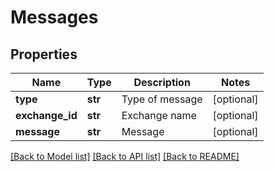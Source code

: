 # Messages

## Properties
Name | Type | Description | Notes
------------ | ------------- | ------------- | -------------
**type** | **str** | Type of message | [optional] 
**exchange_id** | **str** | Exchange name | [optional] 
**message** | **str** | Message | [optional] 

[[Back to Model list]](../README.md#documentation-for-models) [[Back to API list]](../README.md#documentation-for-api-endpoints) [[Back to README]](../README.md)


